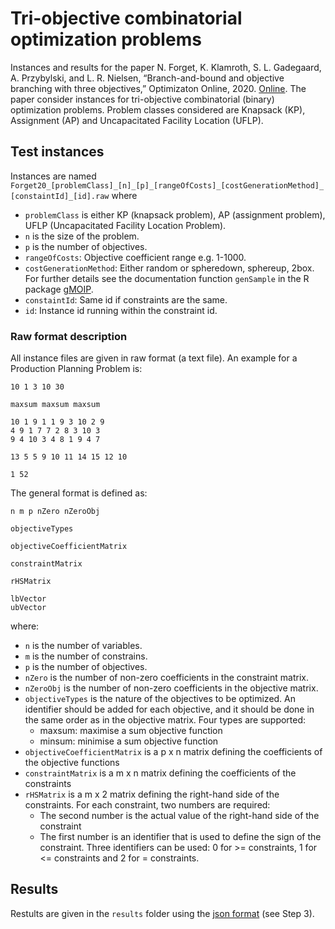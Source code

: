# Tri-objective combinatorial optimization problems

Instances and results for the paper N. Forget, K. Klamroth, S. L. Gadegaard, A. Przybylski, and L. R. Nielsen, “Branch-and-bound and objective branching with three objectives,” Optimizaton Online, 2020. [Online](http://www.optimization-online.org/DB_FILE/2020/12/8158.pdf). The paper consider instances for tri-objective combinatorial (binary) optimization problems. Problem classes considered are Knapsack (KP), Assignment (AP) and Uncapacitated Facility Location (UFLP).

## Test instances

Instances are named `Forget20_[problemClass]_[n]_[p]_[rangeOfCosts]_[costGenerationMethod]_[constaintId]_[id].raw` where 

   - `problemClass` is either KP (knapsack problem), AP (assignment problem), UFLP (Uncapacitated Facility
      Location Problem).
   - `n` is the size of the problem. 
   - `p` is the number of objectives.
   - `rangeOfCosts`: Objective coefficient range e.g. 1-1000.
   - `costGenerationMethod`: Either random or spheredown, sphereup, 2box. For further details see 
      the documentation function `genSample` in the R package 
      [gMOIP](https://CRAN.R-project.org/package=gMOIP).
   - `constaintId`: Same id if constraints are the same.
   - `id`: Instance id running within the constraint id.

### Raw format description 

All instance files are given in raw format (a text file). An example for a Production Planning Problem is:

```
10 1 3 10 30

maxsum maxsum maxsum 

10 1 9 1 1 9 3 10 2 9 
4 9 1 7 7 2 8 3 10 3 
9 4 10 3 4 8 1 9 4 7 

13 5 5 9 10 11 14 15 12 10 

1 52

```

The general format is defined as: 

```
n m p nZero nZeroObj

objectiveTypes

objectiveCoefficientMatrix

constraintMatrix

rHSMatrix

lbVector
ubVector
```

where:

   - `n` is the number of variables.
   - `m` is the number of constrains.
   - `p` is the number of objectives.
   - `nZero` is the number of non-zero coefficients in the constraint matrix.
   - `nZeroObj` is the number of non-zero coefficients in the objective matrix.
   - `objectiveTypes` is the nature of the objectives to be optimized. An identifier should be 
   added for each objective, and it should be done in the same order as in the objective matrix. 
   Four types are supported:
      	* maxsum: maximise a sum objective function
      	* minsum: minimise a sum objective function
   - `objectiveCoefficientMatrix` is a p x n matrix defining the coefficients of the objective functions
   - `constraintMatrix` is a m x n matrix defining the coefficients of the constraints
   - `rHSMatrix` is a m x 2 matrix defining the right-hand side of the constraints. 
   For each constraint, two numbers are required:
      * The second number is the actual value of the right-hand side of the constraint
      * The first number is an identifier that is used to define the sign of the constraint. 
      Three identifiers can be used: 0 for >= constraints, 1 for <= constraints and 2 for = constraints.

## Results

Restults are given in the `results` folder using the [json
format](https://github.com/MCDMSociety/MOrepo/blob/master/contribute.md) (see Step 3). 




